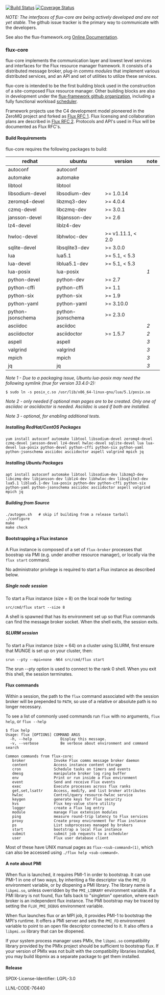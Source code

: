 [![Build Status](https://travis-ci.org/flux-framework/flux-core.svg?branch=master)](https://travis-ci.org/flux-framework/flux-core)
[![Coverage Status](https://coveralls.io/repos/flux-framework/flux-core/badge.svg?branch=master&service=github)](https://coveralls.io/github/flux-framework/flux-core?branch=master)

_NOTE: The interfaces of flux-core are being actively developed
and are not yet stable._ The github issue tracker is the primary
way to communicate with the developers.

See also the flux-framework.org [Online Documentation](http://flux-framework.org/docs/home/).

### flux-core

flux-core implements the communication layer and lowest level
services and interfaces for the Flux resource manager framework.
It consists of a distributed message broker, plug-in _comms modules_
that implement various distributed services, and an API and set
of utilities to utilize these services.

flux-core is intended to be the first building block used in the
construction of a site-composed Flux resource manager.  Other building
blocks are also in development under the
[flux-framework github organization](https://github.com/flux-framework),
including a fully functional workload
[scheduler](https://github.com/flux-framework/flux-sched).

Framework projects use the C4 development model pioneered in
the ZeroMQ project and forked as
[Flux RFC 1](https://github.com/flux-framework/rfc/blob/master/spec_1.adoc).
Flux licensing and collaboration plans are described in
[Flux RFC 2](https://github.com/flux-framework/rfc/blob/master/spec_2.adoc).
Protocols and API's used in Flux will be documented as Flux RFC's.

#### Build Requirements

flux-core requires the following packages to build:

**redhat**        | **ubuntu**        | **version**       | **note**
----------        | ----------        | -----------       | --------
autoconf          | autoconf          |                   |
automake          | automake          |                   |
libtool           | libtool           |                   |
libsodium-devel   | libsodium-dev     | >= 1.0.14         |
zeromq4-devel     | libzmq3-dev       | >= 4.0.4          |
czmq-devel        | libczmq-dev       | >= 3.0.1          |
jansson-devel     | libjansson-dev    | >= 2.6            |
lz4-devel         | liblz4-dev        |                   |
hwloc-devel       | libhwloc-dev      | >= v1.11.1, < 2.0 |
sqlite-devel      | libsqlite3-dev    | >= 3.0.0          |
lua               | lua5.1            | >= 5.1, < 5.3     |
lua-devel         | liblua5.1-dev     | >= 5.1, < 5.3     |
lua-posix         | lua-posix         |                   | *1*
python-devel      | python-dev        | >= 2.7            |
python-cffi       | python-cffi       | >= 1.1            |
python-six        | python-six        | >= 1.9            |
python-yaml       | python-yaml       | >= 3.10.0         |
python-jsonschema | python-jsonschema | >= 2.3.0          |
asciidoc          | asciidoc          |                   | *2*
asciidoctor       | asciidoctor       | >= 1.5.7          | *2*
aspell            | aspell            |                   | *3*
valgrind          | valgrind          |                   | *3*
mpich             | mpich             |                   | *3*
jq                | jq                |                   | *3*

*Note 1 - Due to a packaging issue, Ubuntu lua-posix may need the
following symlink (true for version 33.4.0-2):*
```
$ sudo ln -s posix_c.so /usr/lib/x86_64-linux-gnu/lua/5.1/posix.so
```

*Note 2 - only needed if optional man pages are to be created.  Only one
of asciidoc or asciidoctor is needed.  Asciidoc is used if both are installed.*

*Note 3 - optional, for enabling additional tests*.

##### Installing RedHat/CentOS Packages
```
yum install autoconf automake libtool libsodium-devel zeromq4-devel czmq-devel jansson-devel lz4-devel hwloc-devel sqlite-devel lua lua-devel lua-posix python-devel python-cffi python-six python-yaml python-jsonschema asciidoc asciidoctor aspell valgrind mpich jq
```

##### Installing Ubuntu Packages
```
apt install autoconf automake libtool libsodium-dev libzmq3-dev libczmq-dev libjansson-dev liblz4-dev libhwloc-dev libsqlite3-dev lua5.1 liblua5.1-dev lua-posix python-dev python-cffi python-six python-yaml python-jsonschema asciidoc asciidoctor aspell valgrind mpich jq
```

##### Building from Source
```
./autogen.sh   # skip if building from a release tarball
./configure
make
make check
```
#### Bootstrapping a Flux instance

A Flux instance is composed of a set of `flux-broker` processes
that boostrap via PMI (e.g. under another resource manager), or locally
via the `flux start` command.

No administrator privilege is required to start a Flux instance
as described below.

##### Single node session

To start a Flux instance (size = 8) on the local node for testing:
```
src/cmd/flux start --size 8
```
A shell is spawned that has its environment set up so that Flux
commands can find the message broker socket.  When the shell exits,
the session exits.

##### SLURM session

To start a Flux instance (size = 64) on a cluster using SLURM,
first ensure that MUNGE is set up on your cluster, then:
```
srun --pty --mpi=none -N64 src/cmd/flux start
```
The srun --pty option is used to connect to the rank 0 shell.
When you exit this shell, the session terminates.

#### Flux commands

Within a session, the path to the `flux` command associated with the
session broker will be prepended to `PATH`, so use of a relative or
absolute path is no longer necessary.

To see a list of commonly used commands run `flux` with no arguments,
`flux help`, or `flux --help`
```
$ flux help
Usage: flux [OPTIONS] COMMAND ARGS
  -h, --help             Display this message.
  -v, --verbose          Be verbose about environment and command search

Common commands from flux-core:
   broker             Invoke Flux comms message broker daemon
   content            Access instance content storage
   cron               Schedule tasks on timers and events
   dmesg              manipulate broker log ring buffer
   env                Print or run inside a Flux environment
   event              Send and receive Flux events
   exec               Execute processes across flux ranks
   get,set,lsattr     Access, modify, and list broker attributes
   hwloc              Control/query resource-hwloc service
   keygen             generate keys for Flux security
   kvs                Flux key-value store utility
   logger             create a Flux log entry
   module             manage Flux extension modules
   ping               measure round-trip latency to Flux services
   proxy              Create proxy environment for Flux instance
   ps                 List subprocesses managed by brokers
   start              bootstrap a local Flux instance
   submit             submit job requests to a scheduler
   user               Flux user database client
```

Most of these have UNIX manual pages as `flux-<sub-command>(1)`,
which can also be accessed using `./flux help <sub-command>`.

#### A note about PMI

When flux is launched, it requires PMI-1 in order to bootstrap.
It can use PMI-1 in one of two ways, by inheriting a file descriptor
via the `PMI_FD` environment variable, or by dlopening a PMI library.
The library name is `libpmi.so`, unless overridden by the `PMI_LIBRARY`
environment variable.  If a PMI library is not found, flux falls back
to "singleton" operation, where each broker is an independent flux instance.
The PMI bootstrap may be traced by setting the `FLUX_PMI_DEBUG` environment
variable.

When flux launches flux or an MPI job, it provides PMI-1 to bootstrap the
MPI's runtime.  It offers a PMI server and sets the `PMI_FD` environment
variable to point to an open file descriptor connected to it.  It also offers
a `libpmi.so` library that can be dlopened.

If your system process manager uses PMIx, the `libpmi.so` compatibility library
provided by the PMIx project should be sufficient to bootstrap flux.
If your version of PMIx was not built with the compatibility libraries
installed, you may build libpmix as a separate package to get them installed.

#### Release

SPDX-License-Identifier: LGPL-3.0

LLNL-CODE-76440
